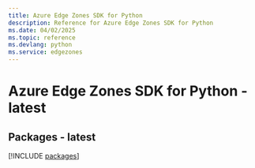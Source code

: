 ```yaml
---
title: Azure Edge Zones SDK for Python
description: Reference for Azure Edge Zones SDK for Python
ms.date: 04/02/2025
ms.topic: reference
ms.devlang: python
ms.service: edgezones
---
```

# Azure Edge Zones SDK for Python - latest
## Packages - latest
[!INCLUDE [packages](edge-zones-index.md)]